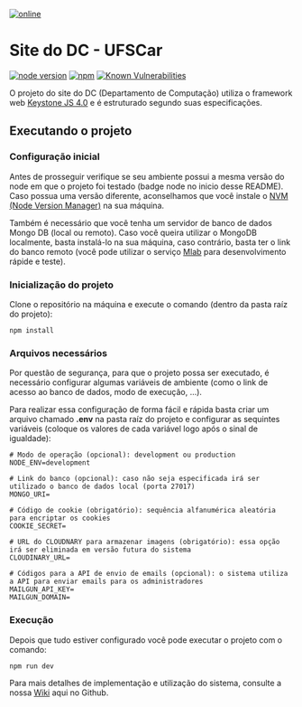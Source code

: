 [![online](https://img.shields.io/badge/build-online-green.svg?style=for-the-badge)](https://site-dc.herokuapp.com/)
# Site do DC - UFSCar

[![node version](https://img.shields.io/badge/node-9.11.1-blue.svg?style=flat-square)](https://nodejs.org/en/blog/release/v9.11.0/) [![npm](https://img.shields.io/badge/npm-5.8.0-blue.svg?style=flat-square)](https://www.npmjs.com/package/npm5) [![Known Vulnerabilities](https://snyk.io/test/github/petbccufscar/sitedodc/badge.svg?style=flat-square)](https://snyk.io/test/github/petbccufscar/sitedodc)

O projeto do site do DC (Departamento de Computação) utiliza o framework web [Keystone JS 4.0](https://github.com/keystonejs/keystone) e é estruturado segundo suas especificações.

## Executando o projeto

### Configuração inicial

Antes de prosseguir verifique se seu ambiente possui a mesma versão do node em que o projeto foi testado (badge node no inicio desse README). Caso possua uma versão diferente, aconselhamos que você instale o [NVM (Node Version Manager)](https://github.com/creationix/nvm) na sua máquina.

Também é necessário que você tenha um servidor de banco de dados Mongo DB (local ou remoto). Caso você queira utilizar o MongoDB localmente, basta instalá-lo na sua máquina, caso contrário, basta ter o link do banco remoto (você pode utilizar o serviço [Mlab](http://mlab.com/) para desenvolvimento rápide e teste).

### Inicialização do projeto
Clone o repositório na máquina e execute o comando (dentro da pasta raíz do projeto):

``` shell
npm install
```

### Arquivos necessários
Por questão de segurança, para que o projeto possa ser executado, é necessário configurar algumas variáveis de ambiente (como o link de acesso ao banco de dados, modo de execução, ...).

Para realizar essa configuração de forma fácil e rápida basta criar um arquivo chamado **.env** na pasta raíz do projeto e configurar as sequintes variáveis (coloque os valores de cada variável logo após o sinal de igualdade):

``` shell
# Modo de operação (opcional): development ou production
NODE_ENV=development

# Link do banco (opcional): caso não seja especificada irá ser utilizado o banco de dados local (porta 27017)
MONGO_URI=

# Código de cookie (obrigatório): sequência alfanumérica aleatória para encriptar os cookies
COOKIE_SECRET=

# URL do CLOUDNARY para armazenar imagens (obrigatório): essa opção irá ser eliminada em versão futura do sistema
CLOUDINARY_URL=

# Códigos para a API de envio de emails (opcional): o sistema utiliza a API para enviar emails para os administradores
MAILGUN_API_KEY=
MAILGUN_DOMAIN=
```

### Execução
Depois que tudo estiver configurado você pode executar o projeto com o comando:

``` shell
npm run dev
```

Para mais detalhes de implementação e utilização do sistema, consulte a nossa [Wiki](https://github.com/petbccufscar/sitedodc/wiki) aqui no Github.





 